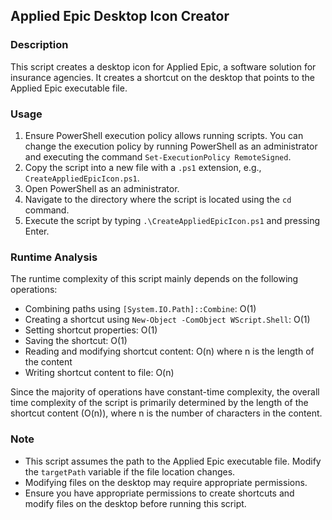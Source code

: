 ## Applied Epic Desktop Icon Creator

### Description
This script creates a desktop icon for Applied Epic, a software solution for insurance agencies. It creates a shortcut on the desktop that points to the Applied Epic executable file.

### Usage
1. Ensure PowerShell execution policy allows running scripts. You can change the execution policy by running PowerShell as an administrator and executing the command `Set-ExecutionPolicy RemoteSigned`.
2. Copy the script into a new file with a `.ps1` extension, e.g., `CreateAppliedEpicIcon.ps1`.
3. Open PowerShell as an administrator.
4. Navigate to the directory where the script is located using the `cd` command.
5. Execute the script by typing `.\CreateAppliedEpicIcon.ps1` and pressing Enter.

### Runtime Analysis

The runtime complexity of this script mainly depends on the following operations:

- Combining paths using `[System.IO.Path]::Combine`: O(1)
- Creating a shortcut using `New-Object -ComObject WScript.Shell`: O(1)
- Setting shortcut properties: O(1)
- Saving the shortcut: O(1)
- Reading and modifying shortcut content: O(n) where n is the length of the content
- Writing shortcut content to file: O(n)

Since the majority of operations have constant-time complexity, the overall time complexity of the script is primarily determined by the length of the shortcut content (O(n)), where n is the number of characters in the content.

### Note
- This script assumes the path to the Applied Epic executable file. Modify the `targetPath` variable if the file location changes.
- Modifying files on the desktop may require appropriate permissions.
- Ensure you have appropriate permissions to create shortcuts and modify files on the desktop before running this script.
